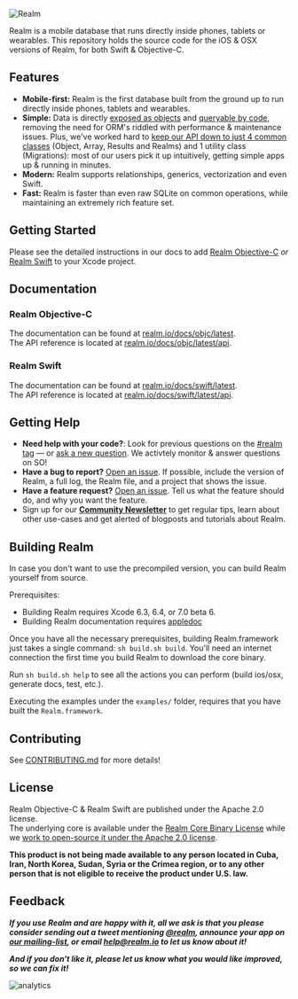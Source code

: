 ![Realm](https://github.com/realm/realm-cocoa/raw/master/logo.png)

Realm is a mobile database that runs directly inside phones, tablets or wearables.
This repository holds the source code for the iOS & OSX versions of Realm, for both Swift & Objective-C.

## Features

* **Mobile-first:** Realm is the first database built from the ground up to run directly inside phones, tablets and wearables.
* **Simple:** Data is directly [exposed as objects](https://realm.io/docs/objc/latest/#models) and [queryable by code](https://realm.io/docs/objc/latest/#queries), removing the need for ORM's riddled with performance & maintenance issues. Plus, we've worked hard to [keep our API down to just 4 common classes](https://realm.io/docs/objc/latest/api/) (Object, Array, Results and Realms) and 1 utility class (Migrations): most of our users pick it up intuitively, getting simple apps up & running in minutes.
* **Modern:** Realm supports relationships, generics, vectorization and even Swift.
* **Fast:** Realm is faster than even raw SQLite on common operations, while maintaining an extremely rich feature set.

## Getting Started

Please see the detailed instructions in our docs to add [Realm Objective-C](https://realm.io/docs/objc/latest/#installation) _or_ [Realm Swift](https://realm.io/docs/swift/latest/#installation) to your Xcode project.

## Documentation

### Realm Objective-C

The documentation can be found at [realm.io/docs/objc/latest](https://realm.io/docs/objc/latest).  
The API reference is located at [realm.io/docs/objc/latest/api](https://realm.io/docs/objc/latest/api).

### Realm Swift

The documentation can be found at [realm.io/docs/swift/latest](https://realm.io/docs/swift/latest).  
The API reference is located at [realm.io/docs/swift/latest/api](https://realm.io/docs/swift/latest/api).

## Getting Help

- **Need help with your code?**: Look for previous questions on the  [#realm tag](https://stackoverflow.com/questions/tagged/realm?sort=newest) — or [ask a new question](https://stackoverflow.com/questions/ask?tags=realm). We activtely monitor & answer questions on SO!
- **Have a bug to report?** [Open an issue](https://github.com/realm/realm-cocoa/issues/new). If possible, include the version of Realm, a full log, the Realm file, and a project that shows the issue.
- **Have a feature request?** [Open an issue](https://github.com/realm/realm-cocoa/issues/new). Tell us what the feature should do, and why you want the feature.
- Sign up for our [**Community Newsletter**](http://eepurl.com/VEKCn) to get regular tips, learn about other use-cases and get alerted of blogposts and tutorials about Realm.

## Building Realm

In case you don't want to use the precompiled version, you can build Realm yourself from source.

Prerequisites:

* Building Realm requires Xcode 6.3, 6.4, or 7.0 beta 6.
* Building Realm documentation requires [appledoc](https://github.com/tomaz/appledoc)

Once you have all the necessary prerequisites, building Realm.framework just takes a single command: `sh build.sh build`. You'll need an internet connection the first time you build Realm to download the core binary.

Run `sh build.sh help` to see all the actions you can perform (build ios/osx, generate docs, test, etc.).

Executing the examples under the `examples/` folder, requires that you have built the `Realm.framework`.

## Contributing

See [CONTRIBUTING.md](CONTRIBUTING.md) for more details!

## License

Realm Objective-C & Realm Swift are published under the Apache 2.0 license.  
The underlying core is available under the [Realm Core Binary License](https://github.com/realm/realm-cocoa/blob/master/LICENSE#L210-L243) while we [work to open-source it under the Apache 2.0 license](https://realm.io/docs/objc/latest/#faq).

**This product is not being made available to any person located in Cuba, Iran,
North Korea, Sudan, Syria or the Crimea region, or to any other person that is
not eligible to receive the product under U.S. law.**

## Feedback

**_If you use Realm and are happy with it, all we ask is that you please consider sending out a tweet mentioning [@realm](https://twitter.com/realm), announce your app on [our mailing-list](https://groups.google.com/forum/#!forum/realm-cocoa), or email [help@realm.io](mailto:help@realm.io) to let us know about it!_**

**_And if you don't like it, please let us know what you would like improved, so we can fix it!_**

![analytics](https://ga-beacon.appspot.com/UA-50247013-2/realm-cocoa/README?pixel)
